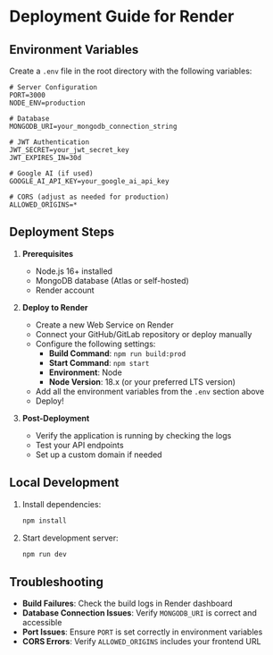 # Deployment Guide for Render

## Environment Variables

Create a `.env` file in the root directory with the following variables:

```env
# Server Configuration
PORT=3000
NODE_ENV=production

# Database
MONGODB_URI=your_mongodb_connection_string

# JWT Authentication
JWT_SECRET=your_jwt_secret_key
JWT_EXPIRES_IN=30d

# Google AI (if used)
GOOGLE_AI_API_KEY=your_google_ai_api_key

# CORS (adjust as needed for production)
ALLOWED_ORIGINS=*
```

## Deployment Steps

1. **Prerequisites**
   - Node.js 16+ installed
   - MongoDB database (Atlas or self-hosted)
   - Render account

2. **Deploy to Render**
   - Create a new Web Service on Render
   - Connect your GitHub/GitLab repository or deploy manually
   - Configure the following settings:
     - **Build Command**: `npm run build:prod`
     - **Start Command**: `npm start`
     - **Environment**: Node
     - **Node Version**: 18.x (or your preferred LTS version)
   - Add all the environment variables from the `.env` section above
   - Deploy!

3. **Post-Deployment**
   - Verify the application is running by checking the logs
   - Test your API endpoints
   - Set up a custom domain if needed

## Local Development

1. Install dependencies:
   ```bash
   npm install
   ```

2. Start development server:
   ```bash
   npm run dev
   ```

## Troubleshooting

- **Build Failures**: Check the build logs in Render dashboard
- **Database Connection Issues**: Verify `MONGODB_URI` is correct and accessible
- **Port Issues**: Ensure `PORT` is set correctly in environment variables
- **CORS Errors**: Verify `ALLOWED_ORIGINS` includes your frontend URL
